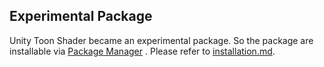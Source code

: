 <a id="ExperimentalPackage"></a>
## Experimental Package

Unity Toon Shader became an experimental package. So the package are installable via [Package Manager](https://docs.unity3d.com/Manual/upm-ui.html) . Please refer to [installation.md](installation.md).


